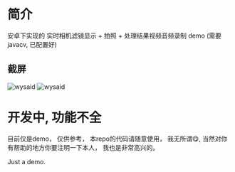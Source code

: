 # 简介 #

安卓下实现的 实时相机滤镜显示 + 拍照 + 处理结果视频音频录制 demo (需要 javacv, 已配置好)

## 截屏 ##

<img src="https://raw.githubusercontent.com/wysaid/Android-ffmpeg-CameraRecord/master/screenshot/screenshot1.jpg" alt="wysaid">
<img src="https://raw.githubusercontent.com/wysaid/Android-ffmpeg-CameraRecord/master/screenshot/screenshot0.jpg" alt="wysaid">

# 开发中, 功能不全 #

目前仅是demo， 仅供参考， 本repo的代码请随意使用， 我无所谓😋, 当然对你有帮助的地方你要注明一下本人， 我也是非常高兴的。

Just a demo.